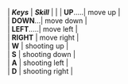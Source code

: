 | ***Keys*** | ***Skill***    | 
|
| **UP**.....| move up        |  
| **DOWN**...| move down      |  
| **LEFT**.....| move left      |  
| **RIGHT**  | move right     |  
| **W**      | shooting up    |  
| **S**      | shooting down  |    
| **A**      | shooting left  |    
| **D**      | shooting right |     

